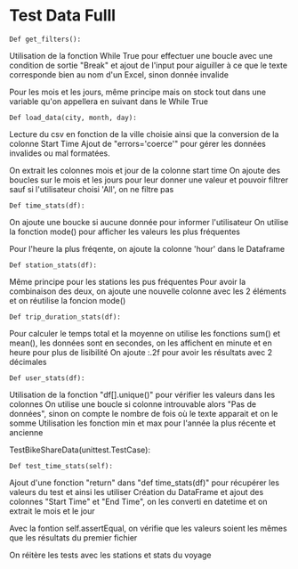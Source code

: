 # Test Data Fulll

    Def get_filters(): 

Utilisation de la fonction While True pour effectuer une boucle avec une condition de sortie "Break" et ajout de l'input pour aiguiller à ce que le texte corresponde bien au nom d'un Excel, sinon donnée invalide

Pour les mois et les jours, même principe mais on stock tout dans une variable qu'on appellera en suivant dans le While True


    Def load_data(city, month, day):

Lecture du csv en fonction de la ville choisie ainsi que la conversion de la colonne Start Time
Ajout de "errors='coerce'" pour gérer les données invalides ou mal formatées.

On extrait les colonnes mois et jour de la colonne start time
On ajoute des boucles sur le mois et les jours pour leur donner une valeur et pouvoir filtrer sauf si l'utilisateur choisi 'All', on ne filtre pas


    Def time_stats(df):

On ajoute une boucke si aucune donnée pour informer l'utilisateur
On utilise la fonction mode() pour afficher les valeurs les plus fréquentes

Pour l'heure la plus fréqente, on ajoute la colonne 'hour' dans le Dataframe


    Def station_stats(df):

Même principe pour les stations les pus fréquentes
Pour avoir la combinaison des deux, on ajoute une nouvelle colonne avec les 2 éléments et on réutilise la foncion mode()


    Def trip_duration_stats(df):

Pour calculer le temps total et la moyenne on utilise les fonctions sum() et mean(), les données sont en secondes, on les affichent en minute et en heure pour plus de lisibilité
On ajoute :.2f pour avoir les résultats avec 2 décimales


    Def user_stats(df):

Utilisation de la fonction "df[].unique()" pour vérifier les valeurs dans les colonnes
On utilise une boucle si colonne introuvable alors "Pas de données", sinon on compte le nombre de fois où le texte apparait et on le somme
Utilisation les fonction min et max pour l'année la plus récente et ancienne


TestBikeShareData(unittest.TestCase):

    Def test_time_stats(self):

Ajout d'une fonction "return" dans "def time_stats(df)" pour récupérer les valeurs du test et ainsi les utiliser
Création du DataFrame et ajout des colonnes "Start Time" et "End Time", on les converti en datetime et on extrait le mois et le jour

Avec la fontion self.assertEqual, on vérifie que les valeurs soient les mêmes que les résultats du premier fichier

On réitère les tests avec les stations et stats du voyage


